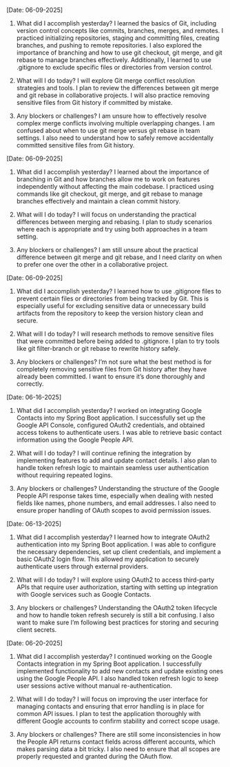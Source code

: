 [Date: 06-09-2025]
1. What did I accomplish yesterday?
I learned the basics of Git, including version control concepts like commits, branches, merges, and remotes. I practiced initializing repositories, staging and committing files, creating branches, and pushing to remote repositories. I also explored the importance of branching and how to use git checkout, git merge, and git rebase to manage branches effectively. Additionally, I learned to use .gitignore to exclude specific files or directories from version control.

2. What will I do today?
I will explore Git merge conflict resolution strategies and tools. I plan to review the differences between git merge and git rebase in collaborative projects. I will also practice removing sensitive files from Git history if committed by mistake.

3. Any blockers or challenges?
I am unsure how to effectively resolve complex merge conflicts involving multiple overlapping changes. I am confused about when to use git merge versus git rebase in team settings. I also need to understand how to safely remove accidentally committed sensitive files from Git history.

[Date: 06-09-2025]
1. What did I accomplish yesterday?
I learned about the importance of branching in Git and how branches allow me to work on features independently without affecting the main codebase. I practiced using commands like git checkout, git merge, and git rebase to manage branches effectively and maintain a clean commit history.

2. What will I do today?
I will focus on understanding the practical differences between merging and rebasing. I plan to study scenarios where each is appropriate and try using both approaches in a team setting.

3. Any blockers or challenges?
I am still unsure about the practical difference between git merge and git rebase, and I need clarity on when to prefer one over the other in a collaborative project.

[Date: 06-09-2025]
1. What did I accomplish yesterday?
I learned how to use .gitignore files to prevent certain files or directories from being tracked by Git. This is especially useful for excluding sensitive data or unnecessary build artifacts from the repository to keep the version history clean and secure.

2. What will I do today?
I will research methods to remove sensitive files that were committed before being added to .gitignore. I plan to try tools like git filter-branch or git rebase to rewrite history safely.

3. Any blockers or challenges?
I’m not sure what the best method is for completely removing sensitive files from Git history after they have already been committed. I want to ensure it’s done thoroughly and correctly.

[Date: 06-16-2025]
1. What did I accomplish yesterday?
I worked on integrating Google Contacts into my Spring Boot application. I successfully set up the Google API Console, configured OAuth2 credentials, and obtained access tokens to authenticate users. I was able to retrieve basic contact information using the Google People API.

2. What will I do today?
I will continue refining the integration by implementing features to add and update contact details. I also plan to handle token refresh logic to maintain seamless user authentication without requiring repeated logins.

3. Any blockers or challenges?
Understanding the structure of the Google People API response takes time, especially when dealing with nested fields like names, phone numbers, and email addresses. I also need to ensure proper handling of OAuth scopes to avoid permission issues.

[Date: 06-13-2025]
1. What did I accomplish yesterday?
I learned how to integrate OAuth2 authentication into my Spring Boot application. I was able to configure the necessary dependencies, set up client credentials, and implement a basic OAuth2 login flow. This allowed my application to securely authenticate users through external providers.

2. What will I do today?
I will explore using OAuth2 to access third-party APIs that require user authorization, starting with setting up integration with Google services such as Google Contacts.

3. Any blockers or challenges?
Understanding the OAuth2 token lifecycle and how to handle token refresh securely is still a bit confusing. I also want to make sure I’m following best practices for storing and securing client secrets.

[Date: 06-20-2025]
1. What did I accomplish yesterday?
I continued working on the Google Contacts integration in my Spring Boot application. I successfully implemented functionality to add new contacts and update existing ones using the Google People API. I also handled token refresh logic to keep user sessions active without manual re-authentication.

2. What will I do today?
I will focus on improving the user interface for managing contacts and ensuring that error handling is in place for common API issues. I plan to test the application thoroughly with different Google accounts to confirm stability and correct scope usage.

3. Any blockers or challenges?
There are still some inconsistencies in how the People API returns contact fields across different accounts, which makes parsing data a bit tricky. I also need to ensure that all scopes are properly requested and granted during the OAuth flow.

